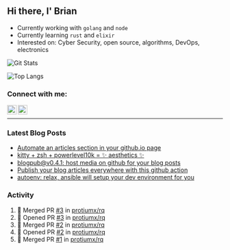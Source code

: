 ## Hi there, I' Brian

- Currently working with `golang` and `node`
- Currently learning `rust` and `elixir`
- Interested on: Cyber Security, open source, algorithms, DevOps, electronics

![Git Stats](https://github-readme-stats.vercel.app/api?username=protiumx&show_icons=true&include_all_commits=true&count_private=true&layout=compact)

![Top Langs](https://github-readme-stats.vercel.app/api/top-langs/?username=protiumx&layout=compact&langs_count=8&hide=ruby,shell,vimscript,vue)

### Connect with me:

[<img align="left" alt="Brian Mayo | LinkedIn" width="22px" src="https://cdn.jsdelivr.net/npm/simple-icons@v3/icons/linkedin.svg" />](https://www.linkedin.com/in/bdmayo/)
[<img align="left" alt="@_protium | Instagram" width="22px" src="https://cdn.jsdelivr.net/npm/simple-icons@v3/icons/instagram.svg" />](https://www.instagram.com/_protium/)

<br/>

---

### Latest Blog Posts

<!-- BLOG-POST-LIST:START -->
- [Automate an articles section in your github.io page](https://medium.com/@protiumx/automate-an-articles-section-in-your-github-io-page-f57e3272b39d?source=rss-9a6d8fd7d59a------2)
- [kitty + zsh + powerlevel10k = ✨ aesthetics ✨](https://medium.com/@protiumx/kitty-zsh-powerlevel10k-aesthetics-b8d3125f301e?source=rss-9a6d8fd7d59a------2)
- [blogpub@v0.4.1: host media on github for your blog posts](https://medium.com/@protiumx/blogpub-v0-4-1-host-media-on-github-for-your-blog-posts-9e1f8333d0d6?source=rss-9a6d8fd7d59a------2)
- [Publish your blog articles everywhere with this github action](https://medium.com/@protiumx/publish-your-blog-articles-everywhere-with-this-github-action-f80b9f9882a8?source=rss-9a6d8fd7d59a------2)
- [autoenv: relax, ansible will setup your dev environment for you](https://medium.com/@protiumx/autoenv-relax-ansible-will-setup-your-dev-environment-for-you-9b8e841a2f40?source=rss-9a6d8fd7d59a------2)
<!-- BLOG-POST-LIST:END -->

### Activity

<!--START_SECTION:activity-->
1. 🎉 Merged PR [#3](https://github.com/protiumx/rq/pull/3) in [protiumx/rq](https://github.com/protiumx/rq)
2. 💪 Opened PR [#3](https://github.com/protiumx/rq/pull/3) in [protiumx/rq](https://github.com/protiumx/rq)
3. 🎉 Merged PR [#2](https://github.com/protiumx/rq/pull/2) in [protiumx/rq](https://github.com/protiumx/rq)
4. 💪 Opened PR [#2](https://github.com/protiumx/rq/pull/2) in [protiumx/rq](https://github.com/protiumx/rq)
5. 🎉 Merged PR [#1](https://github.com/protiumx/rq/pull/1) in [protiumx/rq](https://github.com/protiumx/rq)
<!--END_SECTION:activity-->
